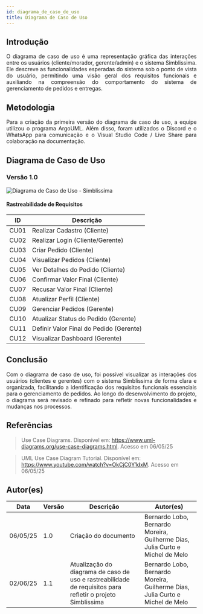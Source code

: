 ```yaml
---
id: diagrama_de_caso_de_uso
title: Diagrama de Caso de Uso
---
```


## Introdução

<p align = "justify">
O diagrama de caso de uso é uma representação gráfica das interações entre os usuários (cliente/morador, gerente/admin) e o sistema Simblissima. Ele descreve as funcionalidades esperadas do sistema sob o ponto de vista do usuário, permitindo uma visão geral dos requisitos funcionais e auxiliando na compreensão do comportamento do sistema de gerenciamento de pedidos e entregas.
</p>

## Metodologia

<p align = "justify">
Para a criação da primeira versão do diagrama de caso de uso, a equipe utilizou o programa ArgoUML. Além disso, foram utilizados o Discord e o WhatsApp para comunicação e o Visual Studio Code / Live Share para colaboração na documentação.
</p>

## Diagrama de Caso de Uso

### Versão 1.0

![![Diagrama de Caso de Uso - Simblissima](../assets/Casos_de_Uso/DiagramaCasosDeUso_Simblissima.png)](../assets/Casos_de_Uso/DiagramaCasosDeUso_Simblissima.png)

#### Rastreabilidade de Requisitos

| ID|Descrição|
|---|---|
|CU01|Realizar Cadastro (Cliente)|
|CU02|Realizar Login (Cliente/Gerente)|
|CU03|Criar Pedido (Cliente)|
|CU04|Visualizar Pedidos (Cliente)|
|CU05|Ver Detalhes do Pedido (Cliente)|
|CU06|Confirmar Valor Final (Cliente)|
|CU07|Recusar Valor Final (Cliente)|
|CU08|Atualizar Perfil (Cliente)|
|CU09|Gerenciar Pedidos (Gerente)|
|CU10|Atualizar Status do Pedido (Gerente)|
|CU11|Definir Valor Final do Pedido (Gerente)|
|CU12|Visualizar Dashboard (Gerente)|

## Conclusão

<p align = "justify">
Com o diagrama de caso de uso, foi possível visualizar as interações dos usuários (clientes e gerentes) com o sistema Simblissima de forma clara e organizada, facilitando a identificação dos requisitos funcionais essenciais para o gerenciamento de pedidos. Ao longo do desenvolvimento do projeto, o diagrama será revisado e refinado para refletir novas funcionalidades e mudanças nos processos.
</p>

## Referências

> Use Case Diagrams. Disponível em: https://www.uml-diagrams.org/use-case-diagrams.html. Acesso em 06/05/25

> UML Use Case Diagram Tutorial. Disponível em: https://www.youtube.com/watch?v=OkCjC0Y1dxM. Acesso em 06/05/25

## Autor(es)

| Data | Versão | Descrição | Autor(es) |
| -- | -- | -- | -- |
| 06/05/25 | 1.0 | Criação do documento | Bernardo Lobo, Bernardo Moreira, Guilherme Dias, Julia Curto e Michel de Melo |
| 02/06/25 | 1.1 | Atualização do diagrama de caso de uso e rastreabilidade de requisitos para refletir o projeto Simblissima | Bernardo Lobo, Bernardo Moreira, Guilherme Dias, Julia Curto e Michel de Melo |